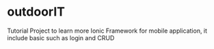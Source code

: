 # outdoorIT
Tutorial Project to learn more Ionic Framework for mobile application, it include basic such as login and CRUD
